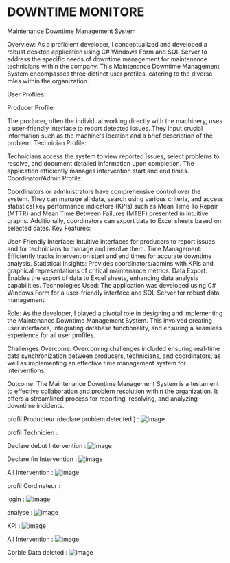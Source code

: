 # DOWNTIME MONITORE

Maintenance Downtime Management System

Overview:
As a proficient developer, I conceptualized and developed a robust desktop application using C# Windows Form and SQL Server to address the specific needs of downtime management for maintenance technicians within the company. This Maintenance Downtime Management System encompasses three distinct user profiles, catering to the diverse roles within the organization.

User Profiles:

Producer Profile:

The producer, often the individual working directly with the machinery, uses a user-friendly interface to report detected issues. They input crucial information such as the machine's location and a brief description of the problem.
Technician Profile:

Technicians access the system to view reported issues, select problems to resolve, and document detailed information upon completion. The application efficiently manages intervention start and end times.
Coordinator/Admin Profile:

Coordinators or administrators have comprehensive control over the system. They can manage all data, search using various criteria, and access statistical key performance indicators (KPIs) such as Mean Time To Repair (MTTR) and Mean Time Between Failures (MTBF) presented in intuitive graphs. Additionally, coordinators can export data to Excel sheets based on selected dates.
Key Features:

User-Friendly Interface: Intuitive interfaces for producers to report issues and for technicians to manage and resolve them.
Time Management: Efficiently tracks intervention start and end times for accurate downtime analysis.
Statistical Insights: Provides coordinators/admins with KPIs and graphical representations of critical maintenance metrics.
Data Export: Enables the export of data to Excel sheets, enhancing data analysis capabilities.
Technologies Used:
The application was developed using C# Windows Form for a user-friendly interface and SQL Server for robust data management.

Role:
As the developer, I played a pivotal role in designing and implementing the Maintenance Downtime Management System. This involved creating user interfaces, integrating database functionality, and ensuring a seamless experience for all user profiles.

Challenges Overcome:
Overcoming challenges included ensuring real-time data synchronization between producers, technicians, and coordinators, as well as implementing an effective time management system for interventions.

Outcome:
The Maintenance Downtime Management System is a testament to effective collaboration and problem resolution within the organization. It offers a streamlined process for reporting, resolving, and analyzing downtime incidents.

profil Producteur (declare problem detected ) :
![image](https://github.com/mohammed-reda-elakhal/DOWNTIME-MONITORE/assets/117114078/4ad21c00-b169-46e2-bc51-d49fb9c0cb15)

profil Technicien :

Declare debut Intervention : 
![image](https://github.com/mohammed-reda-elakhal/DOWNTIME-MONITORE/assets/117114078/2d198892-56fb-4e89-b321-abf0932264a0)

Declare fin Intervention :
![image](https://github.com/mohammed-reda-elakhal/DOWNTIME-MONITORE/assets/117114078/e3e28ab2-0797-4026-94b0-9face9b9eef1)

All Intervention : 
![image](https://github.com/mohammed-reda-elakhal/DOWNTIME-MONITORE/assets/117114078/60ac183a-24ce-4fba-a4bd-31b342c1900c)

profil Cordinateur :

login : 
![image](https://github.com/mohammed-reda-elakhal/DOWNTIME-MONITORE/assets/117114078/44d5d63f-304c-4d90-8e84-e0f242c0912f)

analyse : 
![image](https://github.com/mohammed-reda-elakhal/DOWNTIME-MONITORE/assets/117114078/c34f976c-2efa-4d40-a477-7fb89115a055)

KPI :
![image](https://github.com/mohammed-reda-elakhal/DOWNTIME-MONITORE/assets/117114078/0f4a845d-8968-4f66-b352-16c273585c44)

All Intervention : 
![image](https://github.com/mohammed-reda-elakhal/DOWNTIME-MONITORE/assets/117114078/52fae9cc-0398-48e6-ba85-57b76acc4501)

Corbie Data deleted : 
![image](https://github.com/mohammed-reda-elakhal/DOWNTIME-MONITORE/assets/117114078/56495eda-496c-4de1-b565-80b83ba4da0a)

